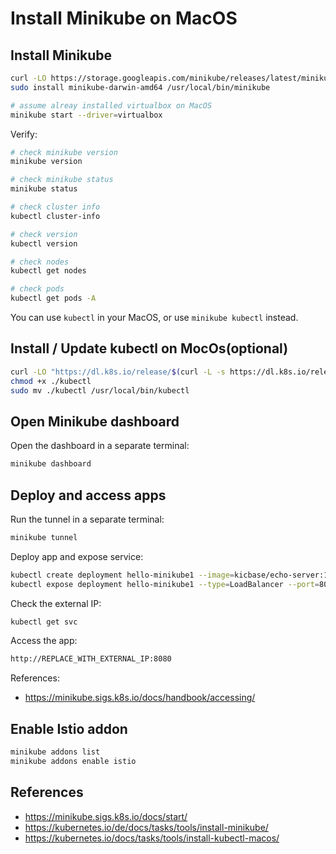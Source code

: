 # Install Minikube on MacOS

## Install Minikube
```bash
curl -LO https://storage.googleapis.com/minikube/releases/latest/minikube-darwin-amd64
sudo install minikube-darwin-amd64 /usr/local/bin/minikube

# assume alreay installed virtualbox on MacOS
minikube start --driver=virtualbox
```

Verify:

```bash
# check minikube version
minikube version

# check minikube status
minikube status

# check cluster info
kubectl cluster-info

# check version
kubectl version

# check nodes
kubectl get nodes

# check pods
kubectl get pods -A
```

You can use `kubectl` in your MacOS, or use `minikube kubectl` instead.


## Install / Update kubectl on MocOs(optional)

```bash
curl -LO "https://dl.k8s.io/release/$(curl -L -s https://dl.k8s.io/release/stable.txt)/bin/darwin/amd64/kubectl"
chmod +x ./kubectl
sudo mv ./kubectl /usr/local/bin/kubectl
```

## Open Minikube dashboard

Open the dashboard in a separate terminal:

```bash
minikube dashboard
```


## Deploy and access apps

Run the tunnel in a separate terminal:
```bash
minikube tunnel
```

Deploy app and expose service:
```bash
kubectl create deployment hello-minikube1 --image=kicbase/echo-server:1.0
kubectl expose deployment hello-minikube1 --type=LoadBalancer --port=8080
```

Check the external IP:
```bash
kubectl get svc
```

Access the app:
```bash
http://REPLACE_WITH_EXTERNAL_IP:8080
```

References:
- https://minikube.sigs.k8s.io/docs/handbook/accessing/

## Enable Istio addon

```bash
minikube addons list
minikube addons enable istio
```

## References

- https://minikube.sigs.k8s.io/docs/start/
- https://kubernetes.io/de/docs/tasks/tools/install-minikube/
- https://kubernetes.io/docs/tasks/tools/install-kubectl-macos/